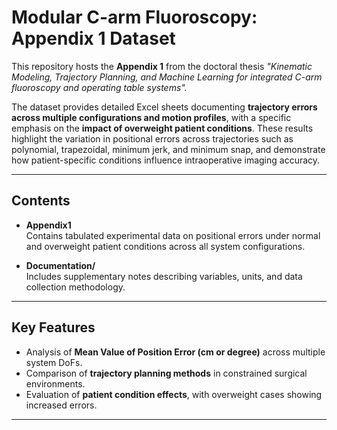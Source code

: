 # Modular C-arm Fluoroscopy: Appendix 1 Dataset

This repository hosts the **Appendix 1** from the doctoral thesis *"Kinematic Modeling, Trajectory Planning, and Machine Learning for integrated C-arm fluoroscopy and operating table systems".*  

The dataset provides detailed Excel sheets documenting **trajectory errors across multiple configurations and motion profiles**, with a specific emphasis on the **impact of overweight patient conditions**. These results highlight the variation in positional errors across trajectories such as polynomial, trapezoidal, minimum jerk, and minimum snap, and demonstrate how patient-specific conditions influence intraoperative imaging accuracy.

---

## Contents
- **Appendix1**  
  Contains tabulated experimental data on positional errors under normal and overweight patient conditions across all system configurations.

- **Documentation/**  
  Includes supplementary notes describing variables, units, and data collection methodology.

---

## Key Features
- Analysis of **Mean Value of Position Error (cm or degree)** across multiple system DoFs.  
- Comparison of **trajectory planning methods** in constrained surgical environments.  
- Evaluation of **patient condition effects**, with overweight cases showing increased errors.  

---
